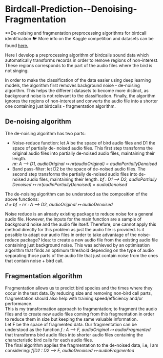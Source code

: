 # Birdcall-Prediction--Denoising-Fragmentation
**De-noising and fragmentation preprocessing algorithms for birdcall identification 🐦 More info on the Kaggle competition and datasets can be found <a href="https://www.kaggle.com/c/birdsong-recognition">here.</a><br />

Here I develop a preprocessing algorithm of birdcalls sound data which automatically transforms records in order to remove regions of non-interest. These regions corresponds to the part of the audio files where the bird is not singing. <br />

In order to make the classification of the data easier using deep learning models, the algorithm first removes background noise - de-noising algorithm. This helps the different datasets to become more distinct, as background noise is not relevant to the classification.  Finally, the algorithm ignores the regions of non-interest and converts the audio file into a shorter one containing just birdcalls - fragmentation algorithm. <br />

## De-noising algorithm
The de-noising algorithm has two parts:

* Noise-reduce function: let A be the space of bird audio files and D1 the space of partially de- noised audio files. This first step transforms the original audio files into partially de-noised audio files, maintaining their length.<br />
*nr: A ⟶ D1, audioOriginal ↦ nr(audioOriginal) = audioPartiallyDenoised*
* Band pass-filter: let D2 be the space of de-noised audio files. The second step transforms the
partially de-noised audio files into de-noised audio files, maintaining their length.
*bf : D1 ⟶ D2, audioPartially Denoised ↦ nr(audioPartiallyDenoised) = audioDenoised* <br />

The de-noising algorithm can be understood as the composition of the above functions:<br />
*d = bf ∘ nr : A ⟶ D2, audioOriginal ↦ audioDenoised*<br />

Noise reduce is an already existing package to reduce noise for a general audio file. However, the inputs for the main function are a sample of background noise and the audio file itself.
Therefore, one cannot apply this method directly for this problem as just the audio file is provided.
Is it possible to adapt our audio files in order to take advantage of the noise-reduce package?
Idea: to create a new audio file from the existing audio file containing just background noise.
This was achieved by an optimisation algorithm that finds an optimum threshold depending on the type of audio separating those parts of the audio file that just contain noise from the ones that contain noise + bird call.

## Fragmentation algorithm
Fragmentation allows us to predict bird species and the times where they occur in the test data. By reducing size and removing non-bird call parts, fragmentation should also help with training speed/efficiency and/or performance. <br/>
This is my transformation approach to fragmentation; to fragment the audio files and to create new audio files coming from this fragmentation in order to reduce them in size but keeping the same valuable information.<br/>
Let F be the space of fragmented data. Our fragmentation can be understood as the function *f : A ⟶ F, audioOriginal ↦ audioFragmented* that transforms bird audio files into shorter audio files containing the characteristic bird calls for each audio files.<br/>
The final algorithm applies the fragmentation to the de-noised data, i.e, I am considering:
*f|D2 : D2 ⟶ F, audioDenoised ↦ audioFragmented*
